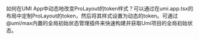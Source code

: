 如何在UMI App中动态地改变ProLayout的token样式？可以通过在umi.app.tsx的布局中定制ProLayout的token，然后将其样式设置为动态的token。可通过@umi/max内置的全局初始状态管理插件来快速构建并获取Umi项目的全局初始状态。
